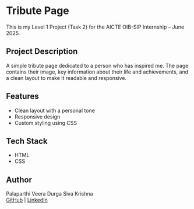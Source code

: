 # Tribute Page

This is my Level 1 Project (Task 2) for the AICTE OIB-SIP Internship – June 2025.

## Project Description
A simple tribute page dedicated to a person who has inspired me. The page contains their image, key information about their life and achievements, and a clean layout to make it readable and responsive.

## Features
- Clean layout with a personal tone
- Responsive design
- Custom styling using CSS

## Tech Stack
- HTML
- CSS

## Author
Palaparthi Veera Durga Siva Krishna  
[GitHub](https://github.com/sivakris1) | [LinkedIn](https://www.linkedin.com/in/siva-krishna-palaparthi-21415a314)
